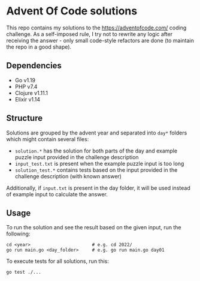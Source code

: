 # Advent Of Code solutions

This repo contains my solutions to the https://adventofcode.com/ coding challenge. As a self-imposed rule, I try not to rewrite any logic after receiving the answer - only small code-style refactors are done (to maintain the repo in a good shape).

## Dependencies
- Go v1.19
- PHP v7.4
- Clojure v1.11.1
- Elixir v1.14

## Structure
Solutions are grouped by the advent year and separated into `day*` folders which might contain several files:

- `solution.*` has the solution for both parts of the day and example puzzle input provided in the challenge description
- `input_test.txt` is present when the example puzzle input is too long
- `solution_test.*` contains tests based on the input provided in the challenge description (with known answer)

Additionally, if `input.txt` is present in the day folder, it will be used instead of example input to calculate the answer.

## Usage
To run the solution and see the result based on the given input, run the following:

```shell
cd <year>                       # e.g. cd 2022/
go run main.go <day_folder>     # e.g. go run main.go day01
```

To execute tests for all solutions, run this:
```shell
go test ./...
```